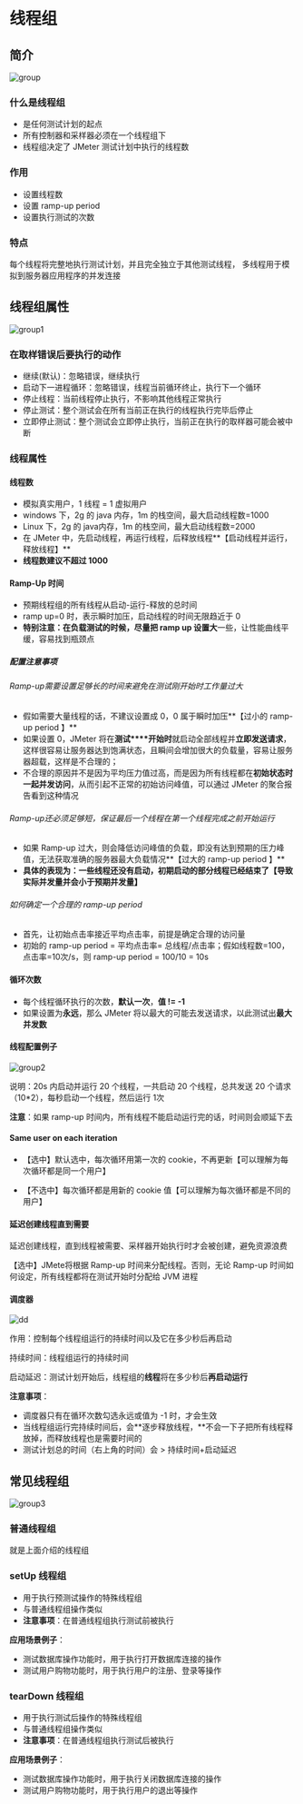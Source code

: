 # 线程组

## 简介

![group](./images/group.png)

### 什么是线程组

+  是任何测试计划的起点 
+  所有控制器和采样器必须在一个线程组下
+ 线程组决定了 JMeter 测试计划中执行的线程数

### 作用

- 设置线程数
- 设置 ramp-up period
- 设置执行测试的次数

 ### 特点

 每个线程将完整地执行测试计划，并且完全独立于其他测试线程， 多线程用于模拟到服务器应用程序的并发连接 

## 线程组属性

![group1](./images/group1.png)

### 在取样错误后要执行的动作

+ 继续(默认)：忽略错误，继续执行
+ 启动下一进程循环：忽略错误，线程当前循环终止，执行下一个循环
+ 停止线程：当前线程停止执行，不影响其他线程正常执行
+ 停止测试：整个测试会在所有当前正在执行的线程执行完毕后停止
+ 立即停止测试：整个测试会立即停止执行，当前正在执行的取样器可能会被中断

### 线程属性

#### 线程数

+ 模拟真实用户，1 线程 = 1 虚拟用户
+ windows 下，2g 的 java 内存，1m 的栈空间，最大启动线程数=1000
+ Linux 下，2g 的 java内存，1m 的栈空间，最大启动线程数=2000
+ 在 JMeter 中，先启动线程，再运行线程，后释放线程**【启动线程并运行，释放线程】**
+ **线程数建议不超过 1000**

#### Ramp-Up 时间

- 预期线程组的所有线程从启动-运行-释放的总时间
- ramp up=0 时，表示瞬时加压，启动线程的时间无限趋近于 0
- **特别注意：**在负载测试的时候，尽量**把 ramp up 设置大**一些，让性能曲线平缓，容易找到瓶颈点

##### 配置注意事项

###### Ramp-up需要设置足够长的时间来避免在测试刚开始时工作量过大

- 假如需要大量线程的话，不建议设置成 0，0 属于瞬时加压**【过小的 ramp-up period 】**
- 如果设置 0，JMeter 将在**测试****开始时**就启动全部线程并**立即发送请求**，这样很容易让服务器达到饱满状态，且瞬间会增加很大的负载量，容易让服务器超载，这样是不合理的；
- 不合理的原因并不是因为平均压力值过高，而是因为所有线程都在**初始状态时一起并发访问**，从而引起不正常的初始访问峰值，可以通过 JMeter 的聚合报告看到这种情况

###### Ramp-up还必须足够短，保证最后一个线程在第一个线程完成之前开始运行

- 如果 Ramp-up 过大，则会降低访问峰值的负载，即没有达到预期的压力峰值，无法获取准确的服务器最大负载情况**【过大的 ramp-up period 】**
- **具体的表现为：**一些线程还没有启动，初期启动的部分线程已经结束了**【导致实际并发量并会小于预期并发量】**

###### 如何确定一个合理的 ramp-up period

- 首先，让初始点击率接近平均点击率，前提是确定合理的访问量
- 初始的 ramp-up period = 平均点击率= 总线程/点击率；假如线程数=100，点击率=10次/s，则 ramp-up period = 100/10 = 10s

#### 循环次数

- 每个线程循环执行的次数，**默认一次**，**值 != -1**
- 如果设置为**永远**，那么 JMeter 将以最大的可能去发送请求，以此测试出**最大并发数**

#### 线程配置例子

![group2](./images/group2.png)



说明：20s 内启动并运行 20 个线程，一共启动 20 个线程，总共发送 20 个请求（10*2），每秒启动一个线程，然后运行 1次

**注意**：如果 ramp-up 时间内，所有线程不能启动运行完的话，时间则会顺延下去

#### Same user on each iteration

+ 【选中】默认选中，每次循环用第一次的 cookie，不再更新【可以理解为每次循环都是同一个用户】

+ 【不选中】每次循环都是用新的 cookie 值【可以理解为每次循环都是不同的用户】

#### 延迟创建线程直到需要

延迟创建线程，直到线程被需要、采样器开始执行时才会被创建，避免资源浪费

【选中】JMete将根据 Ramp-up 时间来分配线程。否则，无论 Ramp-up 时间如何设定，所有线程都将在测试开始时分配给 JVM 进程

#### 调度器

![dd](./images/dd.png)

作用：控制每个线程组运行的持续时间以及它在多少秒后再启动

持续时间：线程组运行的持续时间

启动延迟：测试计划开始后，线程组的**线程**将在多少秒后**再启动运行**

**注意事项**：

+ 调度器只有在循环次数勾选永远或值为 -1 时，才会生效
+ 当线程组运行完持续时间后，会**逐步释放线程，**不会一下子把所有线程释放掉，而释放线程也是需要时间的
+ 测试计划总的时间（右上角的时间）会 > 持续时间+启动延迟

## 常见线程组

![group3](./images/group3.png)

### 普通线程组

就是上面介绍的线程组

### setUp 线程组

+ 用于执行预测试操作的特殊线程组
+ 与普通线程组操作类似
+ **注意事项**：在普通线程组执行测试前被执行

**应用场景例子**：

+ 测试数据库操作功能时，用于执行打开数据库连接的操作
+ 测试用户购物功能时，用于执行用户的注册、登录等操作

### tearDown 线程组

+ 用于执行测试后操作的特殊线程组
+ 与普通线程组操作类似
+ **注意事项**：在普通线程组执行测试后被执行

**应用场景例子**：

+ 测试数据库操作功能时，用于执行关闭数据库连接的操作
+ 测试用户购物功能时，用于执行用户的退出等操作